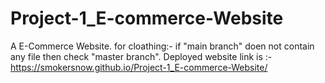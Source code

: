 # Project-1_E-commerce-Website
A E-Commerce Website. for cloathing:-
if "main branch" doen not contain any file then check "master branch".
Deployed website link is :-  https://smokersnow.github.io/Project-1_E-commerce-Website/
